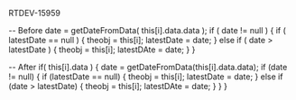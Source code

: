 
RTDEV-15959












-- Before
date = getDateFromData( this[i].data.data );
if ( date != null )	{
    if ( latestDate == null ) {
        theobj = this[i];
        latestDate = date;
    } else if ( date > latestDate ) {
        theobj = this[i];
        latestDAte = date;
    }
}

-- After
if( this[i].data ) {
    date = getDateFromData(this[i].data.data);
    if (date != null) {
        if (latestDate == null) {
            theobj = this[i];
            latestDate = date;
        } else if (date > latestDate) {
            theobj = this[i];
            latestDAte = date;
        }
    }
}


